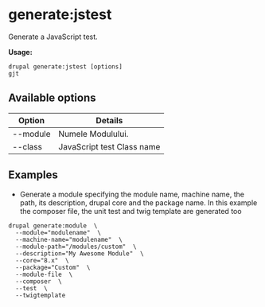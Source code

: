 # generate:jstest
Generate a JavaScript test.

**Usage:**
```
drupal generate:jstest [options]
gjt
```

## Available options
Option | Details
-------|-------------
--module | Numele Modulului.
--class | JavaScript test Class name

## Examples
* Generate a module specifying the module name, machine name, the path, its description, drupal core and the package name. In this example the composer file, the unit test and twig template are generated too
```
drupal generate:module  \
  --module="modulename"  \
  --machine-name="modulename"  \
  --module-path="/modules/custom"  \
  --description="My Awesome Module"  \
  --core="8.x"  \
  --package="Custom"  \
  --module-file  \
  --composer  \
  --test  \
  --twigtemplate
```
